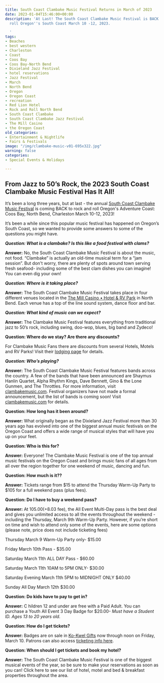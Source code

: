 ```yaml
---
title: South Coast Clambake Music Festival Returns in March of 2023
date: 2023-01-04T15:46:00+00:00
description: 'At Last! The South Coast Clambake Music Festival is BACK to rock and
  roll Oregon''s South Coast March 10 -12, 2023.

  '
tags:
- Beaches
- best western
- Charleston
- Coast
- Coos Bay
- Coos Bay-North Bend
- Dixieland Jazz Festival
- hotel reservations
- Jazz Festival
- March
- North Bend
- Oregon
- Oregon Coast
- recreation
- Red Lion Hotel
- Rock and Roll North Bend
- South Coast Clambake
- South Coast Clambake Jazz Festival
- The Mill Casino
- the Oregon Coast
old_categories:
- Entertainment & Nightlife
- Fairs & Festivals
image: "/img/clambake-music-v01-695x322.jpg"
warning: false
categories:
- Special Events & Holidays

---
```

## From Jazz to 50’s Rock, the 2023 South Coast Clambake Music Festival Has It All!

It’s been a long three years, but at last - the annual [South Coast Clambake Music Festival](https://www.oregonsadventurecoast.com/event/south-coast-clambake-music-festival/) is coming BACK to rock and roll Oregon's Adventure Coast: Coos Bay, North Bend, Charleston March 10-12, 2023!

It’s been a while since this popular music festival has happened on Oregon’s South Coast, so we wanted to provide some answers to some of the questions you might have.

**_Question: What is a clambake? Is this like a food festival with clams?_**

**Answer:** No, the South Coast Clambake Music Festival is about the music, not food. “Clambake” is actually an old-time musical term for a “jam session”. But don't worry, there are plenty of spots around town serving fresh seafood- including some of the best clam dishes you can imagine! You can even dig your own!

**_Question: Where is it taking place?_**

**Answer:** The South Coast Clambake Music Festival takes place in four different venues located in the [The Mill Casino • Hotel & RV Park](https://www.kokwelresorts.com/coos-bay/) in North Bend. Each venue has a top of the line sound system, dance floor and bar.

**_Question: What kind of music can we expect?_**

**Answer:** The Clambake Music Festival features everything from traditional jazz to 50’s rock, including swing, doo-wop, blues, big band and Zydeco!

**Question: Where do we stay? Are there any discounts?**

For Clambake Music Fans there are discounts from several Hotels, Motels and RV Parks! Visit their [lodging page](https://clambakemusic.com/lodging/) for details.

**_Question: Who’s playing?_**

**Answer:** The South Coast Clambake Music Festival features bands across the country. A few of the bands that have been announced are Shaymus Hanlin Quartet, Alpha Rhythm Kings, Dave Bennett, Gino & the Lone Gunmen, and The Throttles. For more information, visit [clambakemusic.com](https://clambakemusic.com/). Festival organizers have not made a formal announcement, but the list of bands is coming soon! Visit [clambakemusic.com](https://clambakemusic.com/) for details.

**Question: How long has it been around?**

**Answer:** What originally began as the Dixieland Jazz Festival more than 30 years ago has evolved into one of the biggest annual music festivals on the Oregon Coast and offers a wide range of musical styles that will have you up on your feet.

**Question: Who is this for?**

**Answer:** Everyone! The Clambake Music Festival is one of the top annual music festivals on the Oregon Coast and brings music fans of all ages from all over the region together for one weekend of music, dancing and fun.

**Question: How much is it??**

**Answer:** Tickets range from $15 to attend the Thursday Warm-Up Party to $105 for a full weekend pass (plus fees).

**Question: Do I have to buy a weekend pass?**

**Answer:** At $105.00 (+$8.03 fee), the All Event Multi-Day pass is the best deal and gives you unlimited access to all the events throughout the weekend - including the Thursday, March 9th Warm-Up Party. However, if you’re short on time and wish to attend only some of the events, here are some options (please note, price does not include ticketing fees)

Thursday March 9 Warm-Up Party only- $15.00

Friday March 10th Pass - $35.00

Saturday March 11th ALL DAY Pass - $60.00

Saturday March 11th 10AM to 5PM ONLY- $30.00

Saturday Evening March 11th 5PM to MIDNIGHT ONLY $40.00

Sunday All Day March 12th $30.00

**Question: Do kids have to pay to get in?**

**Answer:** C hildren 12 and under are free with a Paid Adult. You can purchase a Youth All Event 3 Day Badge for $20.00- _Must have a Student ID. Ages 13 to 20 years old._

**Question: How do I get tickets?**

**Answer:** Badges are on sale in [Ko-Kwel Gifts](https://www.kokwelresorts.com/coos-bay/) now through noon on Friday, March 10. Patrons can also access [ticketing info here](https://www.eventbrite.com/e/the-south-coast-clambake-music-festival-tickets-466424106057?aff=erelexpmlt).

**Question: When should I get tickets and book my hotel?**

**Answer:** The South Coast Clambake Music Festival is one of the biggest musical events of the year, so be sure to make your reservations as soon as you can! Click here to see our list of hotel, motel and bed & breakfast properties throughout the area.